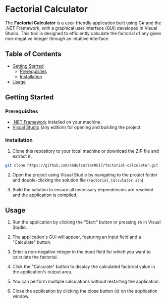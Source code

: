 # Factorial Calculator

The **Factorial Calculator** is a user-friendly application built using C# and the .NET Framework, with a graphical user interface (GUI) developed in Visual Studio. This tool is designed to efficiently calculate the factorial of any given non-negative integer through an intuitive interface.

## Table of Contents

- [Getting Started](#getting-started)
  - [Prerequisites](#prerequisites)
  - [Installation](#installation)
- [Usage](#usage)


## Getting Started

### Prerequisites

- [.NET Framework](https://dotnet.microsoft.com/download/dotnet-framework) installed on your machine.
- [Visual Studio](https://visualstudio.microsoft.com/) (any edition) for opening and building the project.

### Installation

1. Clone this repository to your local machine or download the ZIP file and extract it.

```bash
git clone https://github.com/abdulsattar0617/factorial-calculator.git
```

2. Open the project using Visual Studio by navigating to the project folder and double-clicking the solution file (`Factorial_Calculator.sln`).

3. Build the solution to ensure all necessary dependencies are resolved and the application is compiled.

## Usage

1. Run the application by clicking the "Start" button or pressing `F5` in Visual Studio.

2. The application's GUI will appear, featuring an input field and a "Calculate" button.

3. Enter a non-negative integer in the input field for which you want to calculate the factorial.

4. Click the "Calculate" button to display the calculated factorial value in the application's output area.

5. You can perform multiple calculations without restarting the application.

6. Close the application by clicking the close button (`X`) on the application window.






